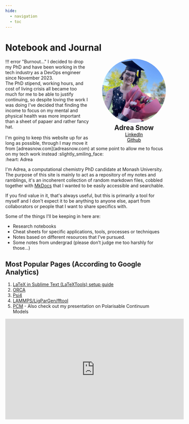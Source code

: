 ```yaml
---
hide:
  - navigation
  - toc
---
```



# Notebook and Journal

<div style="float: right; margin-left: 40px;">
  <center>
    <div class="lightgallery" lg-uid="lg0">
      <a data-sub-html="Better" href="Better.jpeg">
        <img alt="Better" class="center" src="Better.jpeg" style="width:200px; border-radius: 50%; ">
      </a>
    </div>
    <h2 style="margin: 0em;">Adrea Snow</h2>
    <a href="https://www.linkedin.com/in/adreasnow" style="color: black;"><i class="fa fa-linkedin" aria-hidden="true"></i> LinkedIn</a><br/>
    <a href="https://github.com/adreasnow" style="color: black;"><i class="fa fa-github" aria-hidden="true"></i> Github</a><br/>
  </center>
</div>
!!! error "Burnout..."
    I decided to drop my PhD and have been working in the tech industry as a DevOps engineer since November 2023. <br/>
    The PhD stipend, working hours, and cost of living crisis all became too much for me to be able to justify continuing, so despite loving the work I was doing I've decided that finding the income to focus on my mental and physical health was more important than a sheet of papaer and rather fancy hat.<br/><br/>
    I'm going to keep this website up for as long as possible, through I may move it from [adreasnow.com](adreasnow.com) at some point to allow me to focus on my tech work instead :slightly_smiling_face:<br/>
    :heart: Adrea

I'm Adrea, a computational chemistry PhD candidate at Monash University. The purpose of this site is mainly to act as a repository of my notes and ramblings, it's  an incoherent collection of random markdown files, cobbled together with [MkDocs](https://www.mkdocs.org) that I wanted to be easily accessible and searchable.

If you find value in it, that's always useful, but this is primarily a tool for myself and I don't expect it to be anything to anyone else, apart from collaborators or people that I want to share specifics with.

 Some of the things I'll be keeping in here are:

* Research notebooks
* Cheat sheets for specific applications, tools, processes or techniques
* Notes based on different resources that I’ve pursued.
* Some notes from undergrad (please don’t judge me too harshly for those...)

## Most Popular Pages (According to Google Analytics)

1. [LaTeX in Sublime Text (LaTeXTools) setup guide](https://adreasnow.com/Cheat%20Sheets%20and%20Play/Cheat%20Sheets/LaTeXSetup/)
2. [ORCA](https://adreasnow.com/Cheat%20Sheets%20and%20Play/Cheat%20Sheets/ORCA/#point-charges)
3. [Psi4](https://adreasnow.com/Cheat%20Sheets%20and%20Play/Cheat%20Sheets/Psi4/#set-detci)
4. [LAMMPS/LigParGen/fftool](https://adreasnow.com/Cheat%20Sheets%20and%20Play/MD%20Play/LAMMPS/#requirements)
5. [PCM](https://adreasnow.com/PhD/Misc.%20Notes/PCM/) - Also check out my presentation on Polarisable Continuum Models

<iframe width="560" height="315" src="https://www.youtube.com/embed/zROvvWNex8M?si=lOIol5-mKfamDMAZ" title="YouTube video player" frameborder="0" allow="accelerometer; autoplay; clipboard-write; encrypted-media; gyroscope; picture-in-picture; web-share" class="center", allowfullscreen></iframe>

